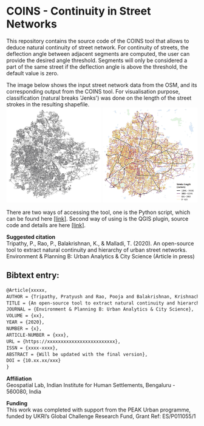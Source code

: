 # COINS - Continuity in Street Networks
This repository contains the source code of the COINS tool that allows to deduce natural continuity of street network. For continuity of streets, the deflection angle between adjacent segments are computed, the user can provide the desired angle threshold. Segments will only be considered a part of the same street if the deflection angle is above the threshold, the default value is zero.<br/>

The image below shows the input street network data from the OSM, and its corresponding output from the COINS tool. For visualisation purpose, classification (natural breaks 'Jenks') was done on the length of the street strokes in the resulting shapefile.<br/>
<img src="Images/Input.png" height="250" width="250">
<img src="Images/Output.png" height="250" width="250">

There are two ways of accessing the tool, one is the Python script, which can be found here [[link]](/PythonTool). Second way of using is the QGIS plugin, source code and details are here [[link]](/QGISplugin).<br/>

**Suggested citation**<br/>
Tripathy, P., Rao, P., Balakrishnan, K., & Malladi, T. (2020). An open-source tool to extract natural continuity and hierarchy of urban street networks. Environment & Planning B: Urban Analytics & City Science (Article in press)<br/>

## Bibtext entry:
```tex
@Article{xxxxx,
AUTHOR = {Tripathy, Pratyush and Rao, Pooja and Balakrishnan, Krishnachandran and Malladi, Teja},
TITLE = {An open-source tool to extract natural continuity and hierarchy of urban street networks},
JOURNAL = {Environment & Planning B: Urban Analytics & City Science},
VOLUME = {xx},
YEAR = {2020},
NUMBER = {x},
ARTICLE-NUMBER = {xxx},
URL = {https://xxxxxxxxxxxxxxxxxxxxxxxxx},
ISSN = {xxxx-xxxx},
ABSTRACT = {Will be updated with the final version},
DOI = {10.xx.xx/xxx}
}
```

**Affiliation**<br/>
Geospatial Lab, Indian Institute for Human Settlements, Bengaluru - 560080, India<br/>

**Funding**<br/>
This work was completed with support from the PEAK Urban programme, funded by UKRI’s Global Challenge Research Fund, Grant Ref: ES/P011055/1
